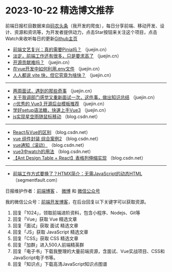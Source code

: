 # 2023-10-22 精选博文推荐

前端日报栏目数据来自[码农头条](http://toutiao.qdkfweb.cn/)（我开发的爬虫），每日分享前端、移动开发、设计、资源和资讯等，为开发者提供动力，点击Star按钮来关注这个项目，点击Watch来收听每日的更新[Github主页](https://github.com/kujian/frontendDaily)
* [前端文艺复兴：真的需要Pinia吗？](https://juejin.cn/post/7291464815659106359) （juejin.cn）
* [淡定，前端工作还有很多，只是要求高了](https://juejin.cn/post/7292080342986375203) （juejin.cn）
* [开源贡献难吗？](https://juejin.cn/post/7291135035218460706) （juejin.cn）
* [在vue开发中如何利用.env文件](https://juejin.cn/post/7291449239498653696) （juejin.cn）
* [人人都说 vite 快，但它究竟为啥快？](https://juejin.cn/post/7291555833045549056) （juejin.cn）

***
* [两周面试，遇到的那些奇事](https://juejin.cn/post/7292009857602158619) （juejin.cn）
* [关于我调部门感觉又重新面试一次，这件事，做出知识总结](https://juejin.cn/post/7291834381315719220) （juejin.cn）
* [🔥优秀的 Vue3 开源后台模板推荐](https://juejin.cn/post/7291496138195370042) （juejin.cn）
* [学好setup语法糖，快速上手Vue3](https://juejin.cn/post/7291125785796886588) （juejin.cn）
* [js实现星空雨随鼠标移动](https://blog.csdn.net/qq_60893085/article/details/133953287) （blog.csdn.net）

***
* [React与Vue的区别](https://blog.csdn.net/m0_72759446/article/details/133951138) （blog.csdn.net）
* [vue 组件封装 综合案例2](https://blog.csdn.net/wowocpp/article/details/133951250) （blog.csdn.net）
* [vue通知（滚动）](https://blog.csdn.net/weixin_44042792/article/details/133948846) （blog.csdn.net）
* [vue3中watch的用法](https://blog.csdn.net/weixin_46058007/article/details/133944181) （blog.csdn.net）
* [【Ant Design Table + React】表格列伸缩实现](https://blog.csdn.net/yqdid/article/details/133863232) （blog.csdn.net）

***
* [前端工作方式要换了？HTMX简介：无需JavaScript的动态HTML](https://segmentfault.com/a/1190000044287819) （segmentfault.com）

日报维护作者：[前端博客](https://qdkfweb.cn/) 、 [微博](http://weibo.com/kujian) 和 [微信公众号](https://open.weixin.qq.com/qr/code?username=caibaojian_com)

我的微信公众号：[前端开发博客](https://open.weixin.qq.com/qr/code?username=caibaojian_com)，在后台回复以下关键字可以获取资源。

1. 回复「1024」，领取前端进阶资料，包含小程序、Nodejs、Git等
2. 回复「Vue」获取 Vue 精选文章
3. 回复「面试」获取 面试 精选文章
4. 回复「JS」获取 JavaScript 精选文章
5. 回复「CSS」获取 CSS 精选文章
6. 回复「加群」进入500人前端精英群
7. 回复「电子书」下载我整理的大量前端资源，含面试、Vue实战项目、CSS和JavaScript电子书等。
8. 回复「知识点」下载高清JavaScript知识点图谱